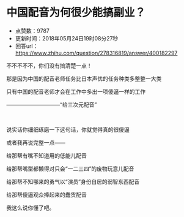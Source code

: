 # 中国配音为何很少能搞副业？
- 点赞数：9787
- 更新时间：2018年05月24日19时08分27秒
- 回答url：https://www.zhihu.com/question/278316819/answer/400182297
<body>
 <p data-pid="3R_LqhsD">不不不不不，你们没有搞清楚一点！</p>
 <p data-pid="dD6ozva9">那是因为中国的配音老师任务比日本声优的任务种类多整整一大类</p>
 <p data-pid="9xgELXR9">只有中国的配音老师才会在工作中多出一项傻逼一样的工作</p>
 <p data-pid="T8XBClJK">——————————“给三次元配音”</p>
 <br>
 <p data-pid="v_WP2e5I">说实话你细细琢磨一下这句话，你就觉得真的很傻逼</p>
 <p data-pid="YKgiop8f">或者我再说完整一点——</p>
 <p data-pid="BS2_MPq_">给那帮有嘴不知道用的低能儿配音</p>
 <p data-pid="9oyRtcVl">给那帮嘴型都懒得对只会“一二三四”的废物玩意儿配音</p>
 <p data-pid="0u_mijko">给那帮不知哪来的勇气以“演员”身份自居的弱智东西配音</p>
 <p data-pid="csKtI06J">给那帮傻逼观众捧起来的蠢货配音</p>
 <p data-pid="nIY21yZA">我这么说你懂了吧。</p>
</body>
